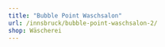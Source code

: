 ```yaml
---
title: "Bubble Point Waschsalon"
url: /innsbruck/bubble-point-waschsalon-2/
shop: Wäscherei
---
```

